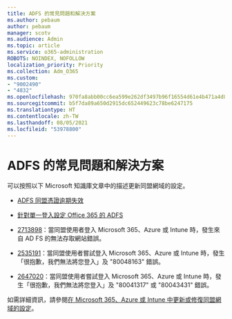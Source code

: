 ```yaml
---
title: ADFS 的常見問題和解決方案
ms.author: pebaum
author: pebaum
manager: scotv
ms.audience: Admin
ms.topic: article
ms.service: o365-administration
ROBOTS: NOINDEX, NOFOLLOW
localization_priority: Priority
ms.collection: Adm_O365
ms.custom:
- "9002490"
- "4832"
ms.openlocfilehash: 970fa8abb00cc6ea599e262df3497b96f16554d61e4b471a4d8a62506b8cb483
ms.sourcegitcommit: b5f7da89a650d2915dc652449623c78be6247175
ms.translationtype: HT
ms.contentlocale: zh-TW
ms.lasthandoff: 08/05/2021
ms.locfileid: "53978800"
---
```

# <a name="common-issues-and-resolutions-for-adfs"></a>ADFS 的常見問題和解決方案

可以按照以下 Microsoft 知識庫文章中的描述更新同盟網域的設定。

- [ADFS 同盟憑證逾期失效](adfs-federation-certificate-expiring.md)

- [針對單一登入設定 Office 365 的 ADFS](https://docs.microsoft.com/office365/troubleshoot/active-directory/set-up-adfs-for-single-sign-on)

- [2713898](https://support.microsoft.com/help/2713898)：當同盟使用者登入 Microsoft 365、Azure 或 Intune 時，發生來自 AD FS 的無法存取網站錯誤。

- [2535191](https://support.microsoft.com/help/2535191)：當同盟使用者嘗試登入 Microsoft 365、Azure 或 Intune 時，發生「很抱歉，我們無法將您登入」及 "80048163" 錯誤。

- [2647020](https://support.microsoft.com/help/2647020)：當同盟使用者嘗試登入 Microsoft 365、Azure 或 Intune 時，發生「很抱歉，我們無法將您登入」及 "80041317" 或 "80043431" 錯誤。

如需詳細資訊，請參閱[在 Microsoft 365、Azure 或 Intune 中更新或修復同盟網域的設定](https://docs.microsoft.com/office365/troubleshoot/active-directory/update-federated-domain-office-365)。
